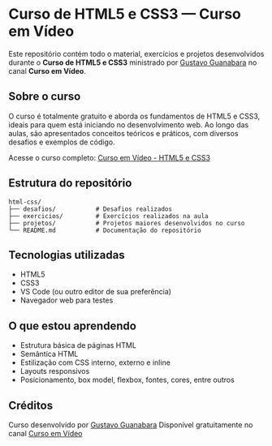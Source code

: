 # Curso de HTML5 e CSS3 — Curso em Vídeo

Este repositório contém todo o material, exercícios e projetos desenvolvidos durante o **Curso de HTML5 e CSS3** ministrado por [Gustavo Guanabara](https://github.com/gustavoguanabara) no canal **Curso em Vídeo**.

## Sobre o curso

O curso é totalmente gratuito e aborda os fundamentos de HTML5 e CSS3, ideais para quem está iniciando no desenvolvimento web. Ao longo das aulas, são apresentados conceitos teóricos e práticos, com diversos desafios e exemplos de código.

Acesse o curso completo:
[Curso em Vídeo - HTML5 e CSS3](https://www.youtube.com/playlist?list=PLHz_AreHm4dkZ9-atkcmcBaMZdmLHft8n)

## Estrutura do repositório

```
html-css/
├── desafios/           # Desafios realizados
├── exercicios/         # Exercícios realizados na aula
├── projetos/           # Projetos maiores desenvolvidos no curso
└── README.md           # Documentação do repositório
```


## Tecnologias utilizadas

* HTML5
* CSS3
* VS Code (ou outro editor de sua preferência)
* Navegador web para testes

## O que estou aprendendo

* Estrutura básica de páginas HTML
* Semântica HTML
* Estilização com CSS interno, externo e inline
* Layouts responsivos
* Posicionamento, box model, flexbox, fontes, cores, entre outros

## Créditos

Curso desenvolvido por [Gustavo Guanabara](https://github.com/gustavoguanabara)
Disponível gratuitamente no canal [Curso em Vídeo](https://www.youtube.com/c/CursoemVideo)
